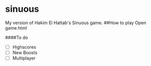 # sinuous
My version of Hakim El Hattab's Sinuous game.
##How to play
Open game.html

####To do
- [ ] Highscores
- [ ] New Boosts
- [ ] Multiplayer
